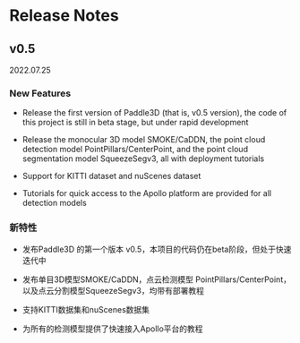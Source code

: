# Release Notes

## v0.5

2022.07.25

### New Features

* Release the first version of Paddle3D (that is, v0.5 version), the code of this project is still in beta stage, but under rapid development

* Release the monocular 3D model SMOKE/CaDDN, the point cloud detection model PointPillars/CenterPoint, and the point cloud segmentation model SqueezeSegv3, all with deployment tutorials

* Support for KITTI dataset and nuScenes dataset

* Tutorials for quick access to the Apollo platform are provided for all detection models

### 新特性

* 发布Paddle3D 的第一个版本 v0.5，本项目的代码仍在beta阶段，但处于快速迭代中

* 发布单目3D模型SMOKE/CaDDN，点云检测模型 PointPillars/CenterPoint，以及点云分割模型SqueezeSegv3，均带有部署教程

* 支持KITTI数据集和nuScenes数据集

* 为所有的检测模型提供了快速接入Apollo平台的教程
